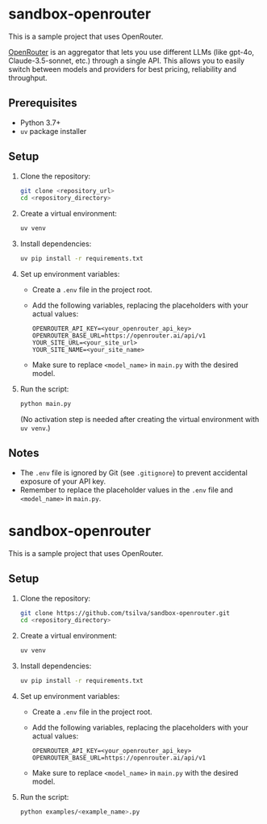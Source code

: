 # sandbox-openrouter

This is a sample project that uses OpenRouter.

[OpenRouter](https://openrouter.ai/) is an aggregator that lets you use different LLMs (like gpt-4o, Claude-3.5-sonnet, etc.) through a single API. This allows you to easily switch between models and providers for best pricing, reliability and throughput.

## Prerequisites

*   Python 3.7+
*   `uv` package installer

## Setup

1.  Clone the repository:

    ```bash
    git clone <repository_url>
    cd <repository_directory>
    ```

2.  Create a virtual environment:

    ```bash
    uv venv
    ```

3.  Install dependencies:

    ```bash
    uv pip install -r requirements.txt
    ```

4.  Set up environment variables:

    *   Create a `.env` file in the project root.
    *   Add the following variables, replacing the placeholders with your actual values:

        ```
        OPENROUTER_API_KEY=<your_openrouter_api_key>
        OPENROUTER_BASE_URL=https://openrouter.ai/api/v1
        YOUR_SITE_URL=<your_site_url>
        YOUR_SITE_NAME=<your_site_name>
        ```

    *   Make sure to replace `<model_name>` in `main.py` with the desired model.

5.  Run the script:

    ```bash
    python main.py
    ```

    (No activation step is needed after creating the virtual environment with `uv venv`.)

## Notes

*   The `.env` file is ignored by Git (see `.gitignore`) to prevent accidental exposure of your API key.
*   Remember to replace the placeholder values in the `.env` file and `<model_name>` in `main.py`.
# sandbox-openrouter

This is a sample project that uses OpenRouter.

## Setup

1.  Clone the repository:

    ```bash
    git clone https://github.com/tsilva/sandbox-openrouter.git
    cd <repository_directory>
    ```

2.  Create a virtual environment:

    ```bash
    uv venv
    ```

3.  Install dependencies:

    ```bash
    uv pip install -r requirements.txt
    ```

4.  Set up environment variables:

    *   Create a `.env` file in the project root.
    *   Add the following variables, replacing the placeholders with your actual values:

        ```
        OPENROUTER_API_KEY=<your_openrouter_api_key>
        OPENROUTER_BASE_URL=https://openrouter.ai/api/v1
        ```

    *   Make sure to replace `<model_name>` in `main.py` with the desired model.

5.  Run the script:

    ```bash
    python examples/<example_name>.py
    ```
